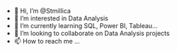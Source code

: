 - 👋 Hi, I’m @Stmillica
- 👀 I’m interested in Data Analysis
- 🌱 I’m currently learning SQL, Power BI, Tableau...
- 💞️ I’m looking to collaborate on Data Analysis projects
- 📫 How to reach me ...

<!---
Stmillica/Stmillica is a ✨ special ✨ repository because its `README.md` (this file) appears on your GitHub profile.
You can click the Preview link to take a look at your changes.
--->
